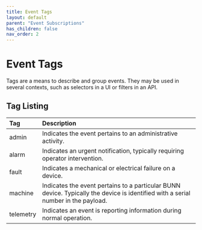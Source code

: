 ```yaml
---
title: Event Tags
layout: default
parent: "Event Subscriptions"
has_children: false
nav_order: 2
---
```


# Event Tags

Tags are a means to describe and group events. They may be used in several contexts, such as selectors in a UI or filters in an API.

## Tag Listing

| Tag       | Description                                                                   |
| :-------- | :---------------------------------------------------------------------------- |
| admin     | Indicates the event pertains to an administrative activity.                   |
| alarm     | Indicates an urgent notification, typically requiring operator intervention.  |
| fault     | Indicates a mechanical or electrical failure on a device.                     |
| machine   | Indicates the event pertains to a particular BUNN device. Typically the device is identified with a serial number in the payload.            |
| telemetry | Indicates an event is reporting information during normal operation.          |
